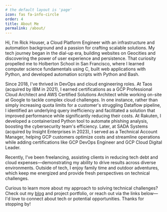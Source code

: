 ```yaml
---
# the default layout is 'page'
icon: fas fa-info-circle
order: 4
title: About Me
permalink: /about/
---
```


Hi, I'm Rick Houser, a Cloud Platform Engineer with an infrastructure and automation background and a passion for crafting scalable solutions. My tech journey began in the dial-up era, building websites on Geocities and discovering the power of user experience and persistence. That curiosity propelled me to Holberton School in San Francisco, where I learned computer science fundamentals using C, built web applications with Python, and developed automation scripts with Python and Bash.

Since 2018, I've thrived in DevOps and cloud engineering roles. At Taos (acquired by IBM in 2021), I earned certifications as a GCP Professional Cloud Architect and AWS Certified Solutions Architect while working on-site at Google to tackle complex cloud challenges. In one instance, rather than simply increasing quota limits for a customer's struggling Dataflow pipeline, I identified an underlying query inefficiency and facilitated a solution that improved performance while significantly reducing their costs. At Rakuten, I developed a containerized Python tool to automate phishing analysis, boosting the cybersecurity team's efficiency. Later, at SADA Systems (acquired by Insight Enterprises in 2023), I served as a Technical Account Manager, helping GCP customers optimize costs and streamline operations while adding certifications like GCP DevOps Engineer and GCP Cloud Digital Leader.

Recently, I've been freelancing, assisting clients in reducing tech debt and cloud expenses—demonstrating my ability to drive results across diverse environments. Outside of tech, I enjoy family time and outdoor adventures, which keep me energized and provide fresh perspectives on technical challenges.

Curious to learn more about my approach to solving technical challenges? Check out my [blog](/blog) and project portfolio, or reach out via the links below—I'd love to connect about tech or potential opportunities. Thanks for stopping by!
